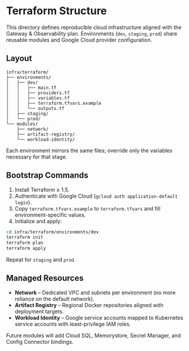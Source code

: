# Terraform Structure

This directory defines reproducible cloud infrastructure aligned with the Gateway & Observability plan. Environments (`dev`, `staging`, `prod`) share reusable modules and Google Cloud provider configuration.

## Layout

```
infra/terraform/
├── environments/
│   ├── dev/
│   │   ├── main.tf
│   │   ├── providers.tf
│   │   ├── variables.tf
│   │   ├── terraform.tfvars.example
│   │   └── outputs.tf
│   ├── staging/
│   └── prod/
└── modules/
    ├── network/
    ├── artifact-registry/
    └── workload-identity/
```

Each environment mirrors the same files; override only the variables necessary for that stage.

## Bootstrap Commands

1. Install Terraform ≥ 1.5.
2. Authenticate with Google Cloud (`gcloud auth application-default login`).
3. Copy `terraform.tfvars.example` to `terraform.tfvars` and fill environment-specific values.
4. Initialize and apply:

```bash
cd infra/terraform/environments/dev
terraform init
terraform plan
terraform apply
```

Repeat for `staging` and `prod`.

## Managed Resources

- **Network** – Dedicated VPC and subnets per environment (no more reliance on the default network).
- **Artifact Registry** – Regional Docker repositories aligned with deployment targets.
- **Workload Identity** – Google service accounts mapped to Kubernetes service accounts with least-privilege IAM roles.

Future modules will add Cloud SQL, Memorystore, Secret Manager, and Config Connector bindings.

